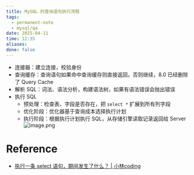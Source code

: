 ```yaml
---
title: MySQL 的查询语句执行流程
tags:
  - permanent-note
  - mysql/qa
date: 2025-04-11
time: 12:35
aliases: 
done: false
---
```


*  连接器：建立连接，校验身份
* 查询缓存：查询语句如果命中查询缓存则直接返回，否则继续，8.0 已经删除了 Query Cache
* 解析 SQL：词法、语法分析，构建语法树，如果有语法错误会抛出错误
* 执行 SQL
	* 预处理：检查表、字段是否存在，把 `select *` 扩展到所有列字段
	* 优化阶段：优化器基于查询成本选择执行计划
	* 执行阶段：根据执行计划执行 SQL，从存储引擎读取记录返回给 Server
![image.png](https://images.hnzhrh.com/note/20250411123904263.png)

# Reference
* [执行一条 select 语句，期间发生了什么？ \| 小林coding](https://xiaolincoding.com/mysql/base/how_select.html#%E6%89%A7%E8%A1%8C%E5%99%A8)